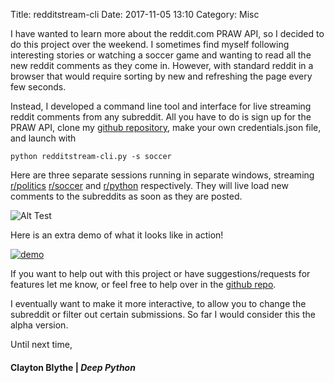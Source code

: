 Title: redditstream-cli
Date: 2017-11-05 13:10
Category: Misc 

I have wanted to learn more about the reddit.com PRAW API, so I decided to do this project over the weekend. I sometimes find myself following interesting stories or watching a soccer game and wanting to read all the new reddit comments as they come in. However, with standard reddit in a browser that would require sorting by new and refreshing the page every few seconds. 

Instead, I developed a command line tool and interface for live streaming reddit comments from any subreddit. All you have to do is sign up for the PRAW API, clone my [github repository](https://github.com/claytonblythe/redditstream-cli), make your own credentials.json file, and launch with 

`python redditstream-cli.py -s soccer`

Here are three separate sessions running in separate windows, streaming [r/politics](http://reddit.com/r/politics) [r/soccer](http://reddit.com/r/soccer) and [r/python](http://reddit.com/r/python) respectively. They will live load new comments to the subreddits as soon as they are posted. 

![Alt Test](https://deepython.com/images/redditstream-cli-screenshot.png) 

Here is an extra demo of what it looks like in action! 

[![demo](https://asciinema.org/a/JZhJWeNvq1bTI8tG4VbaYPfJS.png)](https://asciinema.org/a/JZhJWeNvq1bTI8tG4VbaYPfJS?autoplay=1) 

If you want to help out with this project or have suggestions/requests for features let me know, or feel free to help over in the [github repo](https://github.com/claytonblythe/redditstream-cli).

I eventually want to make it more interactive, to allow you to change the subreddit or filter out certain submissions. So far I would consider this the alpha version. 

Until next time,
#### Clayton Blythe | *Deep Python*
